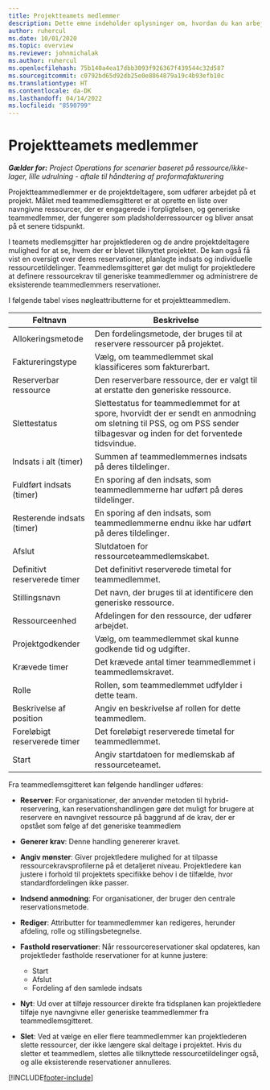 ```yaml
---
title: Projektteamets medlemmer
description: Dette emne indeholder oplysninger om, hvordan du kan arbejde med oplysninger om teammedlemmer, attributter og planlægning.
author: ruhercul
ms.date: 10/01/2020
ms.topic: overview
ms.reviewer: johnmichalak
ms.author: ruhercul
ms.openlocfilehash: 75b140a4ea17dbb3093f926367f439544c32d587
ms.sourcegitcommit: c0792bd65d92db25e0e8864879a19c4b93efb10c
ms.translationtype: HT
ms.contentlocale: da-DK
ms.lasthandoff: 04/14/2022
ms.locfileid: "8590799"
---
```

# <a name="project-team-members"></a>Projektteamets medlemmer

_**Gælder for:** Project Operations for scenarier baseret på ressource/ikke-lager, lille udrulning - aftale til håndtering af proformafakturering_

Projektteammedlemmer er de projektdeltagere, som udfører arbejdet på et projekt. Målet med teammedlemsgitteret er at oprette en liste over navngivne ressourcer, der er engagerede i forpligtelsen, og generiske teammedlemmer, der fungerer som pladsholderressourcer og bliver ansat på et senere tidspunkt.

I teamets medlemsgitter har projektlederen og de andre projektdeltagere mulighed for at se, hvem der er blevet tilknyttet projektet. De kan også få vist en oversigt over deres reservationer, planlagte indsats og individuelle ressourcetildelinger. Teammedlemsgitteret gør det muligt for projektledere at definere ressourcekrav til generiske teammedlemmer og administrere de eksisterende teammedlemmers reservationer.

I følgende tabel vises nøgleattributterne for et projektteammedlem.

| Feltnavn          | Beskrivelse                                                                                                                                                                  |
|--------------------------|-----------------------------------------------------------------------------------------------------------------------------------------------------------------------------------|
| Allokeringsmetode        | Den fordelingsmetode, der bruges til at reservere ressourcer på projektet.                                                                         |
| Faktureringstype             | Vælg, om teammedlemmet skal klassificeres som fakturerbart.                                                                                                                                       |
| Reserverbar ressource        | Den reserverbare ressource, der er valgt til at erstatte den generiske ressource.                                                                                                                   |
| Slettestatus            | Slettestatus for teammedlemmet for at spore, hvorvidt der er sendt en anmodning om sletning til PSS, og om PSS sender tilbagesvar og inden for det forventede tidsvindue. |
| Indsats i alt (timer)     | Summen af teammedlemmernes indsats på deres tildelinger.                                                                                                                         |
| Fuldført indsats (timer) | En sporing af den indsats, som teammedlemmerne har udført på deres tildelinger.                                                                                           |
| Resterende indsats (timer) | En sporing af den indsats, som teammedlemmerne endnu ikke har udført på deres tildelinger.                                                                                    |
| Afslut                   | Slutdatoen for ressourceteammedlemskabet.                                                                                                                                            |
| Definitivt reserverede timer        | Det definitivt reserverede timetal for teammedlemmet.                                                                                                                                                                |
| Stillingsnavn            | Det navn, der bruges til at identificere den generiske ressource.                                                                                                                                   |
| Ressourceenhed          | Afdelingen for den ressource, der udfører arbejdet.                                                                                                                      |
| Projektgodkender         | Vælg, om teammedlemmet skal kunne godkende tid og udgifter.                                                                                                                     |
| Krævede timer           | Det krævede antal timer teammedlemmet i teammedlemskravet.                                                                                                                       |
| Rolle                     | Rollen, som teammedlemmet udfylder i dette team.                                                                                                                                |
| Beskrivelse af position     | Angiv en beskrivelse af rollen for dette teammedlem.                                                                                                                             |
| Foreløbigt reserverede timer        | Det foreløbigt reserverede timetal for teammedlemmet.                                                                                                                                                                 |
| Start                    | Angiv startdatoen for medlemskab af ressourceteamet.                                                                                                                                          |

Fra teammedlemsgitteret kan følgende handlinger udføres:

- **Reserver**: For organisationer, der anvender metoden til hybrid-reservering, kan reservationshandlingen gøre det muligt for brugere at reservere en navngivet ressource på baggrund af de krav, der er opstået som følge af det generiske teammedlem
- **Generer krav**: Denne handling genererer kravet.
- **Angiv mønster**: Giver projektledere mulighed for at tilpasse ressourcekravsprofilerne på et detaljeret niveau. Projektledere kan justere i forhold til projektets specifikke behov i de tilfælde, hvor standardfordelingen ikke passer.
- **Indsend anmodning**: For organisationer, der bruger den centrale reservationsmetode.
- **Rediger**: Attributter for teammedlemmer kan redigeres, herunder afdeling, rolle og stillingsbetegnelse.
- **Fasthold reservationer**: Når ressourcereservationer skal opdateres, kan projektleder fastholde reservationer for at kunne justere:

    - Start
    - Afslut
    - Fordeling af den samlede indsats

- **Nyt**: Ud over at tilføje ressourcer direkte fra tidsplanen kan projektledere tilføje nye navngivne eller generiske teammedlemmer fra teammedlemsgitteret.
- **Slet**: Ved at vælge en eller flere teammedlemmer kan projektlederen slette ressourcer, der ikke længere skal deltage i projektet. Hvis du sletter et teammedlem, slettes alle tilknyttede ressourcetildelinger også, og alle eksisterende reservationer annulleres.


[!INCLUDE[footer-include](../includes/footer-banner.md)]